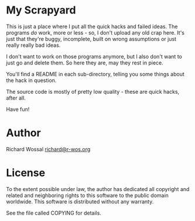 My Scrapyard
============

This is just a place where I put all the quick hacks and failed ideas.
The programs *do* work, more or less - so, I don't upload any old crap
here. It's just that they're buggy, incomplete, built on wrong assumptions
or just really really bad ideas.

I don't want to work on those programs anymore, but I also don't want
to just go and delete them. So here they are, may they rest in piece.

You'll find a README in each sub-directory, telling you some things about
the hack in question.

The source code is mostly of pretty low quality - these are quick hacks,
after all.

Have fun!

Author
======

Richard Wossal <richard@r-wos.org>

License
=======

To the extent possible under law, the author has dedicated all copyright
and related and neighboring rights to this software to the public domain
worldwide. This software is distributed without any warranty.

See the file called COPYING for details.

